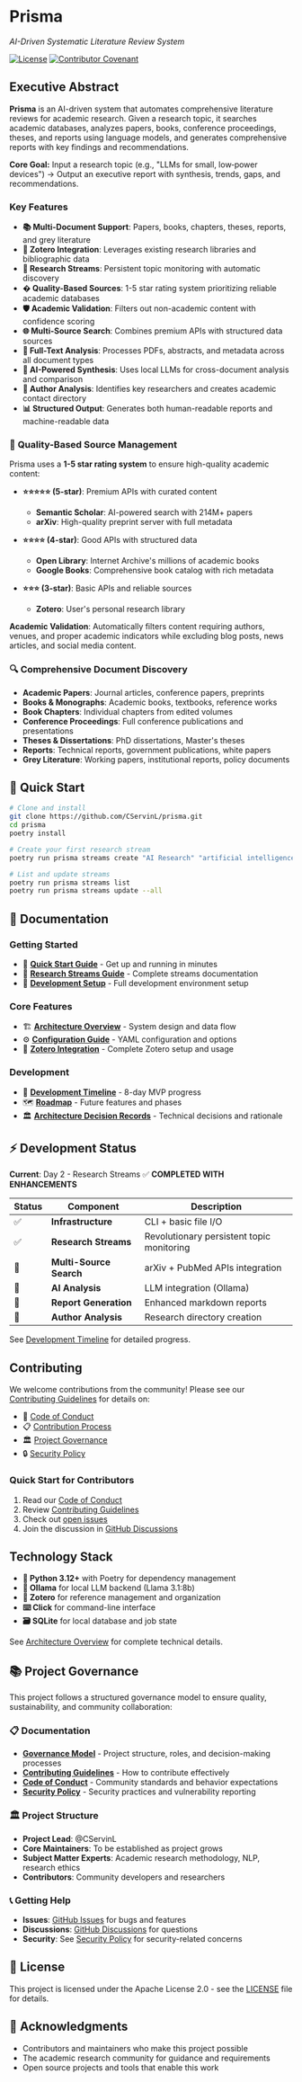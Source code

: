 # Prisma
*AI-Driven Systematic Literature Review System*

[![License](https://img.shields.io/badge/License-Apache%202.0-blue.svg)](https://opensource.org/licenses/Apache-2.0)
[![Contributor Covenant](https://img.shields.io/badge/Contributor%20Covenant-2.1-4baaaa.svg)](CODE_OF_CONDUCT.md)

## Executive Abstract

**Prisma** is an AI-driven system that automates comprehensive literature reviews for academic research. Given a research topic, it searches academic databases, analyzes papers, books, conference proceedings, theses, and reports using language models, and generates comprehensive reports with key findings and recommendations.

**Core Goal:** Input a research topic (e.g., "LLMs for small, low‑power devices") → Output an executive report with synthesis, trends, gaps, and recommendations.

### Key Features
- **📚 Multi-Document Support**: Papers, books, chapters, theses, reports, and grey literature
- **🔗 Zotero Integration**: Leverages existing research libraries and bibliographic data  
- **🌊 Research Streams**: Persistent topic monitoring with automatic discovery
- **� Quality-Based Sources**: 1-5 star rating system prioritizing reliable academic databases
- **🛡️ Academic Validation**: Filters out non-academic content with confidence scoring
- **🌐 Multi-Source Search**: Combines premium APIs with structured data sources
- **📖 Full-Text Analysis**: Processes PDFs, abstracts, and metadata across all document types
- **🤖 AI-Powered Synthesis**: Uses local LLMs for cross-document analysis and comparison
- **👥 Author Analysis**: Identifies key researchers and creates academic contact directory
- **📊 Structured Output**: Generates both human-readable reports and machine-readable data

### 🌟 **Quality-Based Source Management**

Prisma uses a **1-5 star rating system** to ensure high-quality academic content:

- **⭐⭐⭐⭐⭐ (5-star)**: Premium APIs with curated content
  - **Semantic Scholar**: AI-powered search with 214M+ papers
  - **arXiv**: High-quality preprint server with full metadata

- **⭐⭐⭐⭐ (4-star)**: Good APIs with structured data  
  - **Open Library**: Internet Archive's millions of academic books
  - **Google Books**: Comprehensive book catalog with rich metadata

- **⭐⭐⭐ (3-star)**: Basic APIs and reliable sources
  - **Zotero**: User's personal research library

**Academic Validation**: Automatically filters content requiring authors, venues, and proper academic indicators while excluding blog posts, news articles, and social media content.

### 🔍 **Comprehensive Document Discovery**
- **Academic Papers**: Journal articles, conference papers, preprints
- **Books & Monographs**: Academic books, textbooks, reference works
- **Book Chapters**: Individual chapters from edited volumes
- **Conference Proceedings**: Full conference publications and presentations
- **Theses & Dissertations**: PhD dissertations, Master's theses
- **Reports**: Technical reports, government publications, white papers
- **Grey Literature**: Working papers, institutional reports, policy documents

## 🚀 Quick Start

```bash
# Clone and install
git clone https://github.com/CServinL/prisma.git
cd prisma
poetry install

# Create your first research stream
poetry run prisma streams create "AI Research" "artificial intelligence machine learning" --frequency weekly

# List and update streams
poetry run prisma streams list
poetry run prisma streams update --all
```

## 📖 Documentation

### Getting Started
- 🚀 **[Quick Start Guide](docs/quick-start.md)** - Get up and running in minutes
- 🌊 **[Research Streams Guide](docs/research-streams-guide.md)** - Complete streams documentation
- 🔧 **[Development Setup](docs/development-setup.md)** - Full development environment setup

### Core Features
- 🏗️ **[Architecture Overview](docs/architecture.md)** - System design and data flow
- ⚙️ **[Configuration Guide](docs/configuration.md)** - YAML configuration and options
- 🔗 **[Zotero Integration](docs/zotero-integration.md)** - Complete Zotero setup and usage

### Development
- 📅 **[Development Timeline](docs/development-timeline.md)** - 8-day MVP progress
- 🗺️ **[Roadmap](docs/roadmap.md)** - Future features and phases
- 🏛️ **[Architecture Decision Records](docs/)** - Technical decisions and rationale

## ⚡ Development Status

**Current**: Day 2 - Research Streams ✅ **COMPLETED WITH ENHANCEMENTS**

| Status | Component | Description |
|--------|-----------|-------------|
| ✅ | **Infrastructure** | CLI + basic file I/O |
| ✅ | **Research Streams** | Revolutionary persistent topic monitoring |
| 🔄 | **Multi-Source Search** | arXiv + PubMed APIs integration |
| 🔄 | **AI Analysis** | LLM integration (Ollama) |
| 🔄 | **Report Generation** | Enhanced markdown reports |
| 🔄 | **Author Analysis** | Research directory creation |

See [Development Timeline](docs/development-timeline.md) for detailed progress.

## Contributing

We welcome contributions from the community! Please see our [Contributing Guidelines](CONTRIBUTING.md) for details on:

- 🤝 [Code of Conduct](CODE_OF_CONDUCT.md)
- 📋 [Contribution Process](CONTRIBUTING.md)
- 🏛️ [Project Governance](GOVERNANCE.md)
- 🔒 [Security Policy](SECURITY.md)

### Quick Start for Contributors

1. Read our [Code of Conduct](CODE_OF_CONDUCT.md)
2. Review [Contributing Guidelines](CONTRIBUTING.md)
3. Check out [open issues](https://github.com/CServinL/prisma/issues)
4. Join the discussion in [GitHub Discussions](https://github.com/CServinL/prisma/discussions)

## Technology Stack

- **🐍 Python 3.12+** with Poetry for dependency management
- **🤖 Ollama** for local LLM backend (Llama 3.1:8b)
- **🔗 Zotero** for reference management and organization
- **⌨️ Click** for command-line interface
- **🗃️ SQLite** for local database and job state

See [Architecture Overview](docs/architecture.md) for complete technical details.

## 📚 Project Governance

This project follows a structured governance model to ensure quality, sustainability, and community collaboration:

### 📋 Documentation
- **[Governance Model](GOVERNANCE.md)** - Project structure, roles, and decision-making processes
- **[Contributing Guidelines](CONTRIBUTING.md)** - How to contribute effectively
- **[Code of Conduct](CODE_OF_CONDUCT.md)** - Community standards and behavior expectations
- **[Security Policy](SECURITY.md)** - Security practices and vulnerability reporting

### 🏛️ Project Structure
- **Project Lead**: @CServinL
- **Core Maintainers**: To be established as project grows
- **Subject Matter Experts**: Academic research methodology, NLP, research ethics
- **Contributors**: Community developers and researchers

### 📞 Getting Help
- **Issues**: [GitHub Issues](https://github.com/CServinL/prisma/issues) for bugs and features
- **Discussions**: [GitHub Discussions](https://github.com/CServinL/prisma/discussions) for questions
- **Security**: See [Security Policy](SECURITY.md) for security-related concerns

## 📄 License

This project is licensed under the Apache License 2.0 - see the [LICENSE](LICENSE) file for details.

## 🙏 Acknowledgments

- Contributors and maintainers who make this project possible
- The academic research community for guidance and requirements
- Open source projects and tools that enable this work